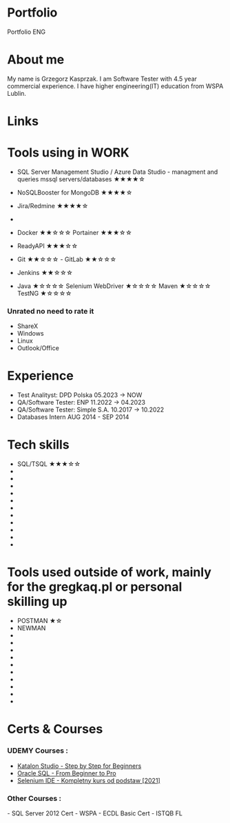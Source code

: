 # Portfolio
Portfolio ENG

# About me

My name is Grzegorz Kasprzak. 
I am Software Tester with 4.5 year commercial experience. 
I have higher engineering(IT) education from WSPA Lublin.


# Links 

# Tools using in WORK
- SQL Server Management Studio / Azure Data Studio - managment and queries mssql servers/databases ★★★★☆
- NoSQLBooster for MongoDB ★★★★☆ 
- Jira/Redmine ★★★★☆
- 

- Docker ★★☆☆☆ Portainer ★★★☆☆
- ReadyAPI ★★★☆☆
- Git ★★☆☆☆ - GitLab ★★☆☆☆
- Jenkins ★★☆☆☆
- Java ★☆☆☆☆ Selenium WebDriver ★☆☆☆☆ Maven ★☆☆☆☆ TestNG ★☆☆☆☆ 
<h3> Unrated no need to rate it </h3>

- ShareX
- Windows
- Linux
- Outlook/Office

# Experience

- Test Analityst: DPD Polska 05.2023 -> NOW
- QA/Software Tester: ENP 11.2022 -> 04.2023
- QA/Software Tester: Simple S.A. 10.2017 -> 10.2022
- Databases Intern AUG 2014 - SEP 2014



# Tech skills 

- SQL/TSQL ★★★☆☆
- 
- 
-
- 
-
- 
-
- 
-
- 
-

# Tools used outside of work, mainly for the gregkaq.pl or personal skilling up

- POSTMAN ★☆
- NEWMAN 
- 
-
- 
-
- 
-
- 
-
- 
-



# Certs & Courses 
<h3> UDEMY Courses : </h3>





- <a href="https://ude.my/UC-d598b8c9-06e3-4938-99f6-1eea7e592b32" target="_blank">Katalon Studio - Step by Step for Beginners</a>
- <a href="https://ude.my/UC-264c60f2-954c-4f61-aa83-b5e0f5061d84" target="_blank">Oracle SQL - From Beginner to Pro</a>
- <a href="https://ude.my/UC-58e87e60-e71a-4963-8b48-e0774c3258a7" target="_blank">Selenium IDE - Kompletny kurs od podstaw [2021]</a>

<h3> Other Courses : </h3> 
- SQL Server 2012 Cert - WSPA
- ECDL Basic Cert
- ISTQB FL
